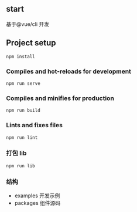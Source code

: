 ## start
基于@vue/cli 开发

## Project setup
```
npm install
```

### Compiles and hot-reloads for development
```
npm run serve
```

### Compiles and minifies for production
```
npm run build
```

### Lints and fixes files
```
npm run lint
```
### 打包 lib
```
npm run lib
```

### 结构
- examples 开发示例
- packages 组件源码